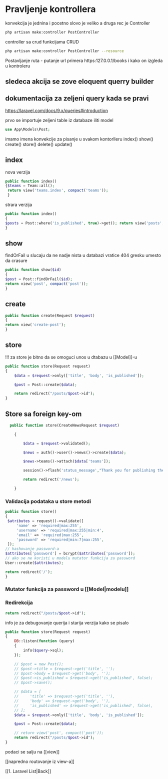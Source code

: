 # Pravljenje kontrollera
konvekcija je jednina i pocetno slovo je veliko a druga rec je Controller
```bash
php artisan make:controller PostController
```

controller sa crud funkcijama CRUD
```bash
php artisan make:controller PostController --resource
```

Postavljanje ruta - putanje url   primera  https:127.0.0.1/books i kako on izgleda u kontroleru

## sledeca akcija se zove  eloquent querry builder
## dokumentacija za zeljeni query  kada se pravi
https://laravel.com/docs/9.x/queries#introduction

prvo se importuje zeljeni table iz databaze iliti model 
```php 
use App\Models\Post;
```

imamo imena konvekcije za pisanje u svakom kontorlleru   index() show() create() store() delete() update()

## index
nova verzija
```php
public function index()
{$teams = Team::all();
 return view('teams.index', compact('teams'));
 }
```

strara verzija
```php
public function index()
{
$posts = Post::where('is_published', true)->get(); return view('posts', compact('posts')); // [ 'posts' => posts] }
}
```


## show 
findOrFail  u slucaju da ne nadje nista u databazi vratice 404 gresku umesto da crasure

```php
public function show($id)
{
$post = Post::findOrFail($id);
return view('post', compact('post'));
}

```

## create
```php
public function create(Request $request)
{
return view('create-post');
}
```

## store
!!! za store je bitno da se omoguci unos u dtabazu u [[Model]]-u

```php
public function store(Request request)
{
    $data = $request->only(['title', 'body', 'is_published']);

    $post = Post::create($data);

    return redirect("/posts/$post->id");
}
```

## Store sa foreign key-om
```php 
  public function store(CreateNewsRequest $request)

    {

        $data = $request->validated();

        $news = auth()->user()->news()->create($data);

        $news->teams()->attach($data['teams']);

        session()->flash('status_message',"Thank you for publishing the article on www.nba.com");

        return redirect('/news');

    }
```

### Validacija podataka  u store metodi
```php
public function store()
{
 $atributes = request()->validate([
	 'name' => 'required|max:255',
	 'username' => 'required|max:255|min:4',
	 'email' => 'required|max:255',
	 'password' => 'required|min:7|max:255',
 ]);
// hashovanje password-a
$attributes['password'] = bcrypt($attributes['password']);
// ako se ne koristi u modelu mutator funkcija za password
User::create($attributes);

return redirect('/');
}
```
### Mutator funkcija za password u [[Model|modelu]]

### Redirekcija  
```php
return redirect("/posts/$post->id");
```

info je za debugovanje querija i starija verzija kako se pisalo
```php
public function store(Request request)
{
	DB::listen(function (query)
	{
		info($query->sql);
	});

    // $post = new Post();
    // $post->title = $request->get('title', '');
    // $post->body = $request->get('body', '');
    // $post->is_published = $request->get('is_published', false);
    // $post->save();

    // $data = [
    //     'title' => $request->get('title', ''),
    //     'body' => $request->get('body', ''),
    //     'is_published' => $request->get('is_published', false),
    // ];
    $data = $request->only(['title', 'body', 'is_published']);

    $post = Post::create($data);

    // return view('post', compact('post'));
    return redirect("/posts/$post->id");
}
```

podaci se salju na [[view]] 

[[napredno routovanje  iz  view-a]]

[[1. Laravel List|Back]]
